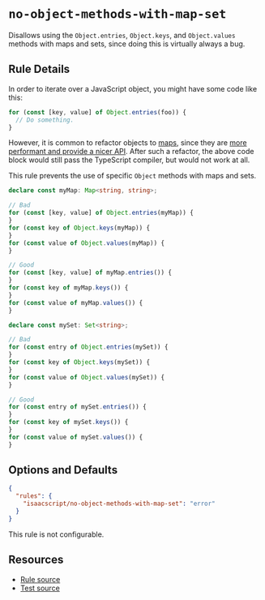 # `no-object-methods-with-map-set`

Disallows using the `Object.entries`, `Object.keys`, and `Object.values` methods with maps and sets, since doing this is virtually always a bug.

## Rule Details

In order to iterate over a JavaScript object, you might have some code like this:

```ts
for (const [key, value] of Object.entries(foo)) {
  // Do something.
}
```

However, it is common to refactor objects to [maps](https://developer.mozilla.org/en-US/docs/Web/JavaScript/Reference/Global_Objects/Map), since they are [more performant and provide a nicer API](https://claritydev.net/blog/simplifying-code-with-maps-in-javascript/). After such a refactor, the above code block would still pass the TypeScript compiler, but would not work at all.

This rule prevents the use of specific `Object` methods with maps and sets.

```ts
declare const myMap: Map<string, string>;

// Bad
for (const [key, value] of Object.entries(myMap)) {
}
for (const key of Object.keys(myMap)) {
}
for (const value of Object.values(myMap)) {
}

// Good
for (const [key, value] of myMap.entries()) {
}
for (const key of myMap.keys()) {
}
for (const value of myMap.values()) {
}

declare const mySet: Set<string>;

// Bad
for (const entry of Object.entries(mySet)) {
}
for (const key of Object.keys(mySet)) {
}
for (const value of Object.values(mySet)) {
}

// Good
for (const entry of mySet.entries()) {
}
for (const key of mySet.keys()) {
}
for (const value of mySet.values()) {
}
```

## Options and Defaults

```json
{
  "rules": {
    "isaacscript/no-object-methods-with-map-set": "error"
  }
}
```

This rule is not configurable.

## Resources

- [Rule source](../../src/rules/no-object-methods-with-map-set.ts)
- [Test source](../../tests/rules/no-object-methods-with-map-set.test.ts)
